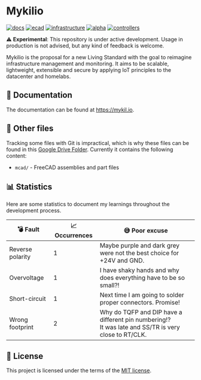 # Mykilio

[![docs](https://github.com/nicklasfrahm/mykilio/actions/workflows/docs.yml/badge.svg?branch=main)](https://github.com/nicklasfrahm/mykilio/actions/workflows/docs.yml)
[![ecad](https://github.com/nicklasfrahm/mykilio/actions/workflows/ecad.yml/badge.svg?branch=main)](https://github.com/nicklasfrahm/mykilio/actions/workflows/ecad.yml)
[![infrastructure](https://github.com/nicklasfrahm/mykilio/actions/workflows/infrastructure.yml/badge.svg?branch=main)](https://github.com/nicklasfrahm/mykilio/actions/workflows/infrastructure.yml)
[![alpha](https://github.com/nicklasfrahm/mykilio/actions/workflows/alpha.yml/badge.svg?branch=main)](https://github.com/nicklasfrahm/mykilio/actions/workflows/alpha.yml)
[![controllers](https://github.com/nicklasfrahm/mykilio/actions/workflows/controllers.yml/badge.svg?branch=main)](https://github.com/nicklasfrahm/mykilio/actions/workflows/controllers.yml)

⚠️ **Experimental**: This repository is under active development. Usage in production is not advised, but any kind of feedback is welcome.

Mykilio is the proposal for a new Living Standard with the goal to reimagine infrastructure management and monitoring. It aims to be scalable, lightweight, extensible and secure by applying IoT principles to the datacenter and homelabs.

## 📖 Documentation

The documentation can be found at https://mykil.io.

## 📂 Other files

Tracking some files with Git is impractical, which is why these files can be found in this [Google Drive Folder](https://drive.google.com/drive/folders/1nM-uztG-QIkFoa5lGW787VEHX6BM3DAs?usp=sharing). Currently it contains the following content:

- `mcad/` - FreeCAD assemblies and part files

## 📊 Statistics

Here are some statistics to document my learnings throughout the development process.

| 💣 Fault         | 📈 Occurrences | 😅 Poor excuse                                                                                          |
| ---------------- | -------------- | ------------------------------------------------------------------------------------------------------- |
| Reverse polarity | 1              | Maybe purple and dark grey were not the best choice for +24V and GND.                                   |
| Overvoltage      | 1              | I have shaky hands and why does everything have to be so small?!                                        |
| Short-circuit    | 1              | Next time I am going to solder proper connectors. Promise!                                              |
| Wrong footprint  | 2              | Why do TQFP and DIP have a different pin numbering!?<br/>It was late and SS/TR is very close to RT/CLK. |

## 📄 License

This project is licensed under the terms of the [MIT license](./LICENSE.md).
